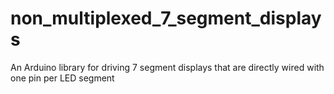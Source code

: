 # non_multiplexed_7_segment_displays
An Arduino library for driving 7 segment displays that are directly wired with one pin per LED segment
